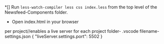   *[] Run `less-watch-compiler less css index.less` from the top level of the Newsfeed-Components folder. 
  * Open index.html in your browser

per project//enables a live server for each project
folder- .vscode
filename- settings.json
  {
    "liveServer.settings.port": 5502
  }
